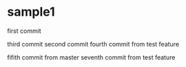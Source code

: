 sample1
=======
first commit


third commit
second commit
fourth commit from test feature

fifith commit from master
seventh commit from test feature